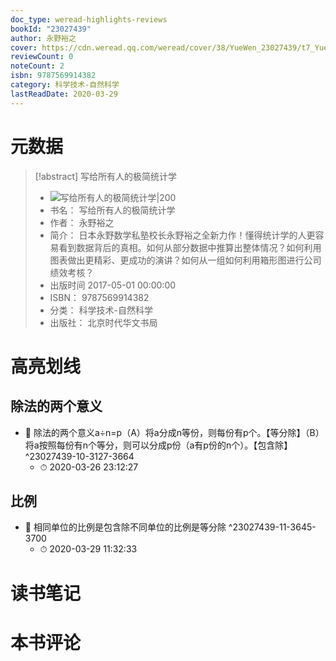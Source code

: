 ```yaml
---
doc_type: weread-highlights-reviews
bookId: "23027439"
author: 永野裕之
cover: https://cdn.weread.qq.com/weread/cover/38/YueWen_23027439/t7_YueWen_23027439.jpg
reviewCount: 0
noteCount: 2
isbn: 9787569914382
category: 科学技术-自然科学
lastReadDate: 2020-03-29
---
```

# 元数据
> [!abstract] 写给所有人的极简统计学
> - ![ 写给所有人的极简统计学|200](https://cdn.weread.qq.com/weread/cover/38/YueWen_23027439/t7_YueWen_23027439.jpg)
> - 书名： 写给所有人的极简统计学
> - 作者： 永野裕之
> - 简介： 日本永野数学私塾校长永野裕之全新力作！懂得统计学的人更容易看到数据背后的真相。如何从部分数据中推算出整体情况？如何利用图表做出更精彩、更成功的演讲？如何从一组如何利用箱形图进行公司绩效考核？
> - 出版时间 2017-05-01 00:00:00
> - ISBN： 9787569914382
> - 分类： 科学技术-自然科学
> - 出版社： 北京时代华文书局

# 高亮划线

## 除法的两个意义


- 📌 除法的两个意义a÷n=p（A）将a分成n等份，则每份有p个。【等分除】（B）将a按照每份有n个等分，则可以分成p份（a有p份的n个）。【包含除】 ^23027439-10-3127-3664
    - ⏱ 2020-03-26 23:12:27 
## 比例


- 📌 相同单位的比例是包含除不同单位的比例是等分除 ^23027439-11-3645-3700
    - ⏱ 2020-03-29 11:32:33 
# 读书笔记

# 本书评论
